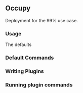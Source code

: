 ## Occupy

Deployment for the 99% use case.

### Usage

The defaults

### Default Commands

### Writing Plugins

### Running plugin commands
